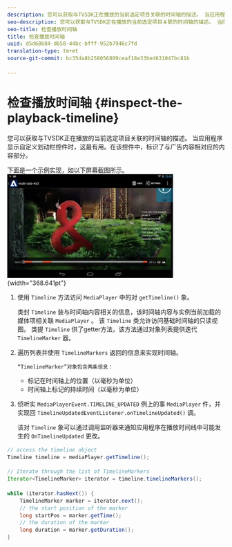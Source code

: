```yaml
---
description: 您可以获取与TVSDK正在播放的当前选定项目关联的时间轴的描述。 当应用程序显示自定义划动栏控件时，这最有用。在该控件中，标识了与广告内容相对应的内容部分。
seo-description: 您可以获取与TVSDK正在播放的当前选定项目关联的时间轴的描述。 当应用程序显示自定义划动栏控件时，这最有用。在该控件中，标识了与广告内容相对应的内容部分。
seo-title: 检查播放时间轴
title: 检查播放时间轴
uuid: d5d68684-d658-44bc-bfff-952b7946c7fd
translation-type: tm+mt
source-git-commit: bc35da8b258056809ceaf18e33bed631047bc81b

---
```



# 检查播放时间轴 {#inspect-the-playback-timeline}

您可以获取与TVSDK正在播放的当前选定项目关联的时间轴的描述。 当应用程序显示自定义划动栏控件时，这最有用。在该控件中，标识了与广告内容相对应的内容部分。

下面是一个示例实现，如以下屏幕截图所示。  ![](assets/inspect-playback.jpg){width=&quot;368.641pt&quot;}

1. 使用 `Timeline` 方法访问 `MediaPlayer` 中的对 `getTimeline()` 象。

   类封 `Timeline` 装与时间轴内容相关的信息，该时间轴内容与实例当前加载的媒体项相关联 `MediaPlayer` 。 该 `Timeline` 类允许访问基础时间轴的只读视图。 类提 `Timeline` 供了getter方法，该方法通过对象列表提供迭代 `TimelineMarker` 器。

1. 遍历列表并使用 `TimelineMarkers` 返回的信息来实现时间轴。

       “TimelineMarker”对象包含两条信息：
   
   * 标记在时间轴上的位置（以毫秒为单位）
   * 时间轴上标记的持续时间（以毫秒为单位）

1. 侦听实 `MediaPlayerEvent.TIMELINE_UPDATED` 例上的事 `MediaPlayer` 件，并实现回 `TimelineUpdatedEventListener.onTimelineUpdated()` 调。

   该对 `Timeline` 象可以通过调用监听器来通知应用程序在播放时间线中可能发生的 `OnTimelineUpdated` 更改。

```java
// access the timeline object 
Timeline timeline = mediaPlayer.getTimeline(); 
 
// Iterate through the list of TimelineMarkers 
Iterator<TimelineMarker> iterator = timeline.timelineMarkers(); 
 
while (iterator.hasNext()) { 
    TimelineMarker marker = iterator.next(); 
    // the start position of the marker 
    long startPos = marker.getTime(); 
    // the duration of the marker 
    long duration = marker.getDuration(); 
}
```
